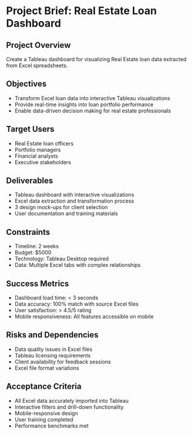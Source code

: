 # Project Brief: Real Estate Loan Dashboard

## Project Overview
Create a Tableau dashboard for visualizing Real Estate loan data extracted from Excel spreadsheets.

## Objectives
- Transform Excel loan data into interactive Tableau visualizations
- Provide real-time insights into loan portfolio performance
- Enable data-driven decision making for real estate professionals

## Target Users
- Real Estate loan officers
- Portfolio managers
- Financial analysts
- Executive stakeholders

## Deliverables
- Tableau dashboard with interactive visualizations
- Excel data extraction and transformation process
- 3 design mock-ups for client selection
- User documentation and training materials

## Constraints
- Timeline: 2 weeks
- Budget: $5000
- Technology: Tableau Desktop required
- Data: Multiple Excel tabs with complex relationships

## Success Metrics
- Dashboard load time: < 3 seconds
- Data accuracy: 100% match with source Excel files
- User satisfaction: > 4.5/5 rating
- Mobile responsiveness: All features accessible on mobile

## Risks and Dependencies
- Data quality issues in Excel files
- Tableau licensing requirements
- Client availability for feedback sessions
- Excel file format variations

## Acceptance Criteria
- All Excel data accurately imported into Tableau
- Interactive filters and drill-down functionality
- Mobile-responsive design
- User training completed
- Performance benchmarks met
